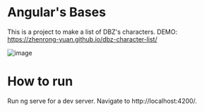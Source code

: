 # Angular's Bases

This is a project to make a list of DBZ's characters.
DEMO: https://zhenrong-yuan.github.io/dbz-character-list/

![image](https://github.com/user-attachments/assets/8aeb014e-7891-46a1-811e-dfebc0cff539)

# How to run

Run ng serve for a dev server. Navigate to http://localhost:4200/.
